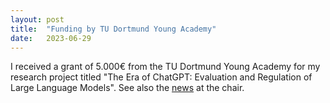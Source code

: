 ```yaml
---
layout: post
title:  "Funding by TU Dortmund Young Academy"
date:   2023-06-29
---
```


I received a grant of 5.000€ from the TU Dortmund Young Academy for my research project titled "The Era of ChatGPT: Evaluation and Regulation of Large Language Models". See also the [news](https://lwus.statistik.tu-dortmund.de/en/details/dr-jonas-rieger-receives-funding-from-the-tu-dortmund-young-academy-32796/) at the chair.